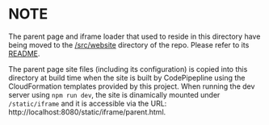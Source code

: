 # NOTE
The parent page and iframe loader that used to reside in this directory
have being moved to the [/src/website](/src/website) directory of the
repo. Please refer to its [README](/src/website/README.md).

The parent page site files (including its configuration) is copied into
this directory at build time when the site is built by CodePipepline
using the CloudFormation templates provided by this project. When
running the dev server using `npm run dev`, the site is dinamically
mounted under `/static/iframe` and it is accessible via the URL:
http://localhost:8080/static/iframe/parent.html.
